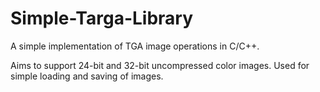 Simple-Targa-Library
====================

A simple implementation of TGA image operations in C/C++.

Aims to support 24-bit and 32-bit uncompressed color images. Used for simple loading and saving of images.